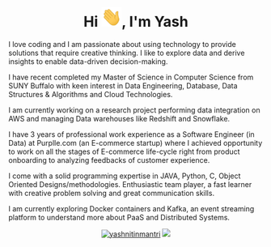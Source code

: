 <h1 align="center">Hi <img src="https://raw.githubusercontent.com/ABSphreak/ABSphreak/master/gifs/Hi.gif" width="40px" />, I'm Yash</h1>

I love coding and I am passionate about using technology to provide solutions that require creative thinking. I like to explore data and derive insights to enable data-driven decision-making.

I have recent completed my Master of Science in Computer Science from SUNY Buffalo with keen interest in Data Engineering, Database, Data Structures & Algorithms and Cloud Technologies.

I am currently working on a research project performing data integration on AWS and managing Data warehouses like Redshift and Snowflake.

I have 3 years of professional work experience as a Software Engineer (in Data) at Purplle.com (an E-commerce startup) where I achieved opportunity to work on all the stages of E-commerce life-cycle right from product onboarding to analyzing feedbacks of customer experience.

I come with a solid programming expertise in JAVA, Python, C, Object Oriented Designs/methodologies. Enthusiastic team player, a fast learner with creative problem solving and great communication skills.

I am currently exploring Docker containers and Kafka, an event streaming platform to understand more about PaaS and Distributed Systems.

<p align="center">
  <a href="https://www.linkedin.com/in/yashnitinmantri" target="blank"><img src="https://img.shields.io/badge/LinkedIn-0077B5?style=for-the-badge&logo=linkedin&logoColor=white" alt="yashnitinmantri"/></a> 
  <a href="https://twitter.com/YashMantri" target="blank"><img src="https://img.shields.io/badge/Twitter-1DA1F2?style=for-the-badge&logo=twitter&logoColor=white" /></a> 
</p>
